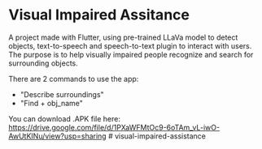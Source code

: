 # Visual Impaired Assitance
A project made with Flutter, using pre-trained LLaVa model to detect objects, text-to-speech and speech-to-text plugin to interact with users. The purpose is to help visually impaired people recognize and search for surrounding objects. 

There are 2 commands to use the app:
  - "Describe surroundings"
  - "Find + obj_name"

You can download .APK file here: https://drive.google.com/file/d/1PXaWFMtOc9-6oTAm_vL-iwO-AwUtKINu/view?usp=sharing
#   v i s u a l - i m p a i r e d - a s s i s t a n c e 
 
 
